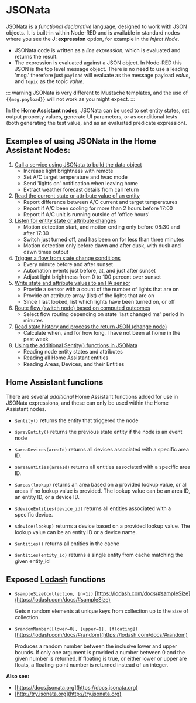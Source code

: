 # JSONata

JSONata is a _functional declarative_ language, designed to work with JSON objects. It is built-in within Node-RED and is available in standard nodes where you see the **J: expression** option, for example in the _Inject Node_.

- JSONata code is written as a _line expression_, which is evaluated and returns the result.
- The expression is evaluated against a JSON object. In Node-RED this JSON is the top level message object. There is no need to use a leading 'msg.' therefore just `payload` will evaluate as the message payload _value_, and `topic` as the topic _value_.

::: warning
JSONata is very different to Mustache templates, and the use of <code v-pre>{{msg.payload}}</code> will not work as you might expect.
:::

In the **Home Assistant nodes**, JSONata can be used to set entity states, set output property values, generate UI parameters, or as conditional tests (both generating the test value, and as an evaluated predicate expression).

## Examples of using JSONata in the Home Assistant Nodes:

1. [Call a service using JSONata to build the data object](../../cookbook/jsonata/action.md)
   - Increase light brightness with remote
   - Set A/C target temperature and hvac mode
   - Send 'lights on' notification when leaving home
   - Extract weather forecast details from call return
2. [Read the current state or attribute value of an entity](../../cookbook/jsonata/current-state.md)
   - Report difference between A/C current and target temperatures
   - Report if A/C been cooling for more than 2 hours before 17:00
   - Report if A/C unit is running outside of 'office hours'
3. [Listen for entity state or attribute changes](../../cookbook/jsonata/events-state.md)
   - Motion detection start, and motion ending only before 08:30 and after 17:30
   - Switch just turned off, and has been on for less than three minutes
   - Motion detection only before dawn and after dusk, with dusk and dawn times output
4. [Trigger a flow from state change conditions](../../cookbook/jsonata/trigger-state.md)
   - Every minute before and after sunset
   - Automation events just before, at, and just after sunset
   - Adjust light brightness from 0 to 100 percent over sunset
5. [Write state and attribute values to an HA sensor](../../cookbook/jsonata/sensor.md)
   - Provide a sensor with a count of the number of lights that are on
   - Provide an attribute array (list) of the lights that are on
   - Since I last looked, list which lights have been turned on, or off
6. [Route flow (switch node) based on computed outcomes](../../cookbook/jsonata/switch-node.md)
   - Select flow routing depending on state 'last changed ms' period in minutes
7. [Read state history and process the return JSON (change node)](../../cookbook/jsonata/change-node.md)
   - Calculate when, and for how long, I have not been at home in the past week
8. [Using the additional $entity() functions in JSONata](../../cookbook/jsonata/functions.md)
   - Reading node entity states and attributes
   - Reading all Home Assistant entities
   - Reading Areas, Devices, and their Entities

## Home Assistant functions

There are several _additional_ Home Assistant functions added for use in JSONata expressions, and these can only be used within the Home Assistant nodes.

- `$entity()` returns the entity that triggered the node
- `$prevEntity()` returns the previous state entity if the node is an event node

- `$areaDevices(areaId)` returns all devices associated with a specific area ID.
- `$areaEntities(areaId)` returns all entities associated with a specific area ID.
- `$areas(lookup)` returns an area based on a provided lookup value, or all areas if no lookup value is provided. The lookup value can be an area ID, an entity ID, or a device ID.
- `$deviceEntities(device_id)` returns all entities associated with a specific device.
- `$device(lookup)` returns a device based on a provided lookup value. The lookup value can be an entity ID or a device name.
- `$entities()` returns all entities in the cache
- `$entities(entity_id)` returns a single entity from cache matching the given entity_id

## Exposed [Lodash](https://lodash.com/) functions

- `$sampleSize(collection, [n=1])` [https://lodash.com/docs/#sampleSize](https://lodash.com/docs/#sampleSize)

  Gets n random elements at unique keys from collection up to the size of collection.

- `$randomNumber([lower=0], [upper=1], [floating])` [https://lodash.com/docs/#random](https://lodash.com/docs/#random)

  Produces a random number between the inclusive lower and upper bounds. If only one argument is provided a number between 0 and the given number is returned. If floating is true, or either lower or upper are floats, a floating-point number is returned instead of an integer.

**Also see:**

- [https://docs.jsonata.org](https://docs.jsonata.org)
- [http://try.jsonata.org](http://try.jsonata.org)
